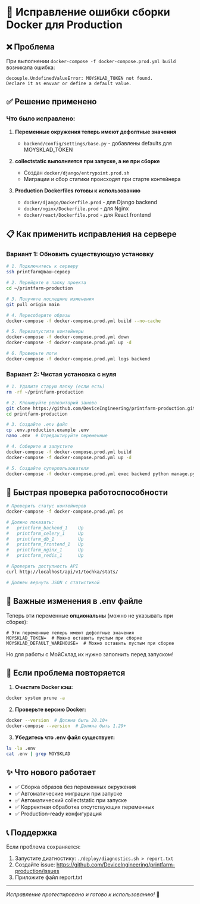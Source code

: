 # 🔧 Исправление ошибки сборки Docker для Production

## ❌ Проблема
При выполнении `docker-compose -f docker-compose.prod.yml build` возникала ошибка:
```
decouple.UndefinedValueError: MOYSKLAD_TOKEN not found. 
Declare it as envvar or define a default value.
```

## ✅ Решение применено

### Что было исправлено:

1. **Переменные окружения теперь имеют дефолтные значения**
   - `backend/config/settings/base.py` - добавлены defaults для MOYSKLAD_TOKEN

2. **collectstatic выполняется при запуске, а не при сборке**
   - Создан `docker/django/entrypoint.prod.sh` 
   - Миграции и сбор статики происходят при старте контейнера

3. **Production Dockerfiles готовы к использованию**
   - `docker/django/Dockerfile.prod` - для Django backend
   - `docker/nginx/Dockerfile.prod` - для Nginx
   - `docker/react/Dockerfile.prod` - для React frontend

## 📋 Как применить исправления на сервере

### Вариант 1: Обновить существующую установку

```bash
# 1. Подключитесь к серверу
ssh printfarm@ваш-сервер

# 2. Перейдите в папку проекта
cd ~/printfarm-production

# 3. Получите последние изменения
git pull origin main

# 4. Пересоберите образы
docker-compose -f docker-compose.prod.yml build --no-cache

# 5. Перезапустите контейнеры
docker-compose -f docker-compose.prod.yml down
docker-compose -f docker-compose.prod.yml up -d

# 6. Проверьте логи
docker-compose -f docker-compose.prod.yml logs backend
```

### Вариант 2: Чистая установка с нуля

```bash
# 1. Удалите старую папку (если есть)
rm -rf ~/printfarm-production

# 2. Клонируйте репозиторий заново
git clone https://github.com/DeviceIngineering/printfarm-production.git
cd printfarm-production

# 3. Создайте .env файл
cp .env.production.example .env
nano .env  # Отредактируйте переменные

# 4. Соберите и запустите
docker-compose -f docker-compose.prod.yml build
docker-compose -f docker-compose.prod.yml up -d

# 5. Создайте суперпользователя
docker-compose -f docker-compose.prod.yml exec backend python manage.py createsuperuser
```

## 🎯 Быстрая проверка работоспособности

```bash
# Проверить статус контейнеров
docker-compose -f docker-compose.prod.yml ps

# Должно показать:
#   printfarm_backend_1    Up
#   printfarm_celery_1     Up  
#   printfarm_db_1         Up
#   printfarm_frontend_1   Up
#   printfarm_nginx_1      Up
#   printfarm_redis_1      Up

# Проверить доступность API
curl http://localhost/api/v1/tochka/stats/

# Должен вернуть JSON с статистикой
```

## 📝 Важные изменения в .env файле

Теперь эти переменные **опциональны** (можно не указывать при сборке):
```env
# Эти переменные теперь имеют дефолтные значения
MOYSKLAD_TOKEN=  # Можно оставить пустым при сборке
MOYSKLAD_DEFAULT_WAREHOUSE=  # Можно оставить пустым при сборке
```

Но для работы с МойСклад их нужно заполнить перед запуском!

## 🔄 Если проблема повторяется

1. **Очистите Docker кэш:**
```bash
docker system prune -a
```

2. **Проверьте версию Docker:**
```bash
docker --version  # Должна быть 20.10+
docker-compose --version  # Должна быть 1.29+
```

3. **Убедитесь что .env файл существует:**
```bash
ls -la .env
cat .env | grep MOYSKLAD
```

## ✨ Что нового работает

- ✅ Сборка образов без переменных окружения
- ✅ Автоматические миграции при запуске
- ✅ Автоматический collectstatic при запуске
- ✅ Корректная обработка отсутствующих переменных
- ✅ Production-ready конфигурация

## 📞 Поддержка

Если проблема сохраняется:
1. Запустите диагностику: `./deploy/diagnostics.sh > report.txt`
2. Создайте issue: https://github.com/DeviceIngineering/printfarm-production/issues
3. Приложите файл report.txt

---

*Исправление протестировано и готово к использованию!* 🎉